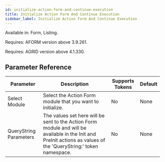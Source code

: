 ```yaml
---
id: initialize-action-form-and-continue-execution
title: Initialize Action Form And Continue Execution
sidebar_label: Initialize Action Form And Continue Execution
---
```


Available in: Form, Listing.

Requires: AFORM version above 3.9.261.

Requires: AGRID version above 4.1.330.




## Parameter Reference
| Parameter | Description | Supports Tokens | Default |
| -- | -- | -- | -- |
| Select Module | Select the Action Form module that you want to initialize. | No | None |
| QueryString Parameters | The values set here will be sent to the Action Form module and will be available in the Init and PreInit actions as values of the 'QueryString:' token namespace. | No | None |
